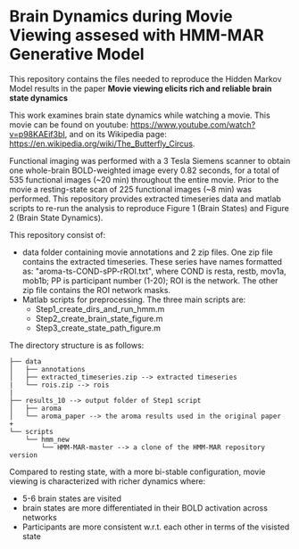 # Brain Dynamics during Movie Viewing assesed with HMM-MAR Generative Model

This repository contains the files needed to reproduce the Hidden Markov Model results in the paper **Movie viewing elicits rich and reliable brain state dynamics**

This work examines brain state dynamics while watching a movie. This movie can be found on youtube: https://www.youtube.com/watch?v=p98KAEif3bI, and on its Wikipedia page: https://en.wikipedia.org/wiki/The_Butterfly_Circus. 

Functional imaging was performed with a 3 Tesla Siemens scanner to obtain one whole-brain BOLD-weighted image every 0.82 seconds, for a total of 535 functional images (~20 min) throughout the entire movie. Prior to the movie a resting-state scan of 225 functional images (~8 min) was performed. This repository provides extracted timeseries data and matlab scripts to re-run the analysis to reproduce Figure 1 (Brain States) and Figure 2 (Brain State Dynamics).

This repository consist of:
 - data folder containing movie annotations and 2 zip files. One zip file contains the extracted timeseries. These series have names formatted as: "aroma-ts-COND-sPP-rROI.txt", where COND is resta, restb, mov1a, mob1b; PP is participant number (1-20); ROI is the network. The other zip file contains the ROI network masks.
 - Matlab scripts for preprocessing. The three main scripts are: 
   - Step1_create_dirs_and_run_hmm.m
   - Step2_create_brain_state_figure.m
   - Step3_create_state_path_figure.m


The directory structure is as follows:

```console
├── data
│   ├── annotations
│   ├── extracted_timeseries.zip --> extracted timeseries
|   └── rois.zip --> rois
|
├── results_10 --> output folder of Step1 script
│   ├── aroma
│   └── aroma_paper --> the aroma results used in the original paper
+
└── scripts
    └── hmm_new
        └── HMM-MAR-master --> a clone of the HMM-MAR repository version 
```

 
 
Compared to resting state, with a more bi-stable configuration, movie viewing is characterized with richer dynamics where:
 - 5-6 brain states are visited
 - brain states are more differentiated in their BOLD activation across networks
 - Participants are more consistent w.r.t. each other in terms of the visisted state

